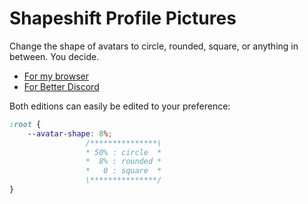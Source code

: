 # Shapeshift Profile Pictures

Change the shape of avatars to circle, rounded, square, or anything in between. You decide.

- [For my browser](browser)
- [For Better Discord](better-discord)

Both editions can easily be edited to your preference:

```CSS
:root {
    --avatar-shape: 8%;
                 /***************\
                 * 50% : circle  *
                 *  8% : rounded *
                 *   0 : square  *
                 \***************/
}
```
